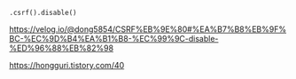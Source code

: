 `.csrf().disable()`

https://velog.io/@dong5854/CSRF%EB%9E%80#%EA%B7%B8%EB%9F%BC-%EC%9D%B4%EA%B1%B8-%EC%99%9C-disable-%ED%96%88%EB%82%98


https://hongguri.tistory.com/40